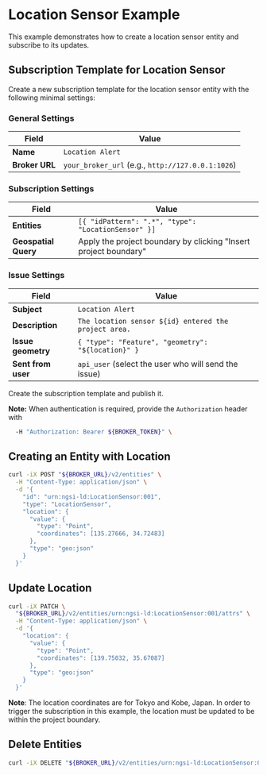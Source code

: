 # Location Sensor Example

This example demonstrates how to create a location sensor entity and subscribe
to its updates.

## Subscription Template for Location Sensor

Create a new subscription template for the location sensor entity with the
following minimal settings:

### General Settings

| Field             | Value                                                     |
|-------------------|-----------------------------------------------------------|
| **Name**    | `Location Alert`                                                |
| **Broker URL** | `your_broker_url` (e.g., `http://127.0.0.1:1026`)            |

### Subscription Settings

| Field               | Value                                                   |
|---------------------|---------------------------------------------------------|
| **Entities**        | `[{ "idPattern": ".*", "type": "LocationSensor" }]`     |
| **Geospatial Query**| Apply the project boundary by clicking "Insert project boundary"|

### Issue Settings

| Field             | Value                                                     |
|-------------------|-----------------------------------------------------------|
| **Subject**       | `Location Alert`                                          |
| **Description**   | `The location sensor ${id} entered the project area.`     |
| **Issue geometry**| `{ "type": "Feature", "geometry": "${location}" }`        |
| **Sent from user**| `api_user` (select the user who will send the issue)      |

Create the subscription template and publish it.

**Note:** When authentication is required, provide the `Authorization` header with

```bash
  -H "Authorization: Bearer ${BROKER_TOKEN}" \
```

## Creating an Entity with Location

```bash
curl -iX POST "${BROKER_URL}/v2/entities" \
  -H "Content-Type: application/json" \
  -d '{
    "id": "urn:ngsi-ld:LocationSensor:001",
    "type": "LocationSensor",
    "location": {
      "value": {
        "type": "Point",
        "coordinates": [135.27666, 34.72483]
      },
      "type": "geo:json"
    }
  }'
```

## Update Location

```bash
curl -iX PATCH \
  "${BROKER_URL}/v2/entities/urn:ngsi-ld:LocationSensor:001/attrs" \
  -H "Content-Type: application/json" \
  -d '{
    "location": {
      "value": {
        "type": "Point",
        "coordinates": [139.75032, 35.67087]
      },
      "type": "geo:json"
    }
  }'
```

**Note**: The location coordinates are for Tokyo and Kobe, Japan. In order to
trigger the subscription in this example, the location must be updated to be
within the project boundary.

## Delete Entities

```bash
curl -iX DELETE "${BROKER_URL}/v2/entities/urn:ngsi-ld:LocationSensor:001"
```
